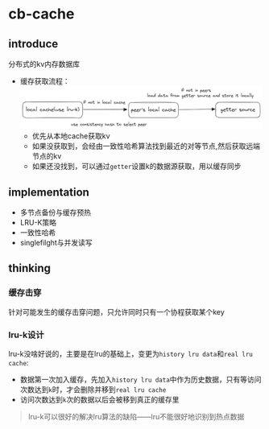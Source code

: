 # cb-cache

## introduce

分布式的kv内存数据库

- 缓存获取流程：
  ![img.png](img.png)
    - 优先从本地cache获取kv
    - 如果没获取到，会经由一致性哈希算法找到最近的对等节点,然后获取远端节点的kv
    - 如果还没找到，可以通过`getter`设置k的数据源获取，用以缓存同步

## implementation

- 多节点备份与缓存预热
- LRU-K策略
- 一致性哈希
- singlefilght与并发读写
  
## thinking

### 缓存击穿

针对可能发生的缓存击穿问题，只允许同时只有一个协程获取某个key

### lru-k设计

lru-k没啥好说的，主要是在lru的基础上，变更为`history lru data`和`real lru cache`:

- 数据第一次加入缓存，先加入`history lru data`中作为历史数据，只有等访问次数达到`k`时，才会删除并移到`real lru cache`
- 访问次数达到`k`次的数据以后会被移到真正的缓存里

> lru-k可以很好的解决lru算法的缺陷——lru不能很好地识别到热点数据
  
